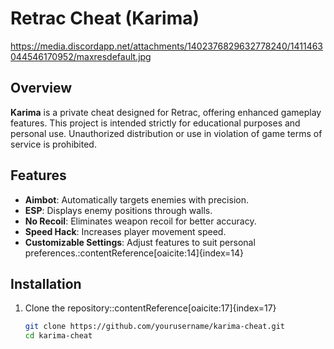 # Retrac Cheat (Karima)

https://media.discordapp.net/attachments/1402376829632778240/1411463044546170952/maxresdefault.jpg

## Overview

**Karima** is a private cheat designed for Retrac, offering enhanced gameplay features. This project is intended strictly for educational purposes and personal use. Unauthorized distribution or use in violation of game terms of service is prohibited.

## Features

- **Aimbot**: Automatically targets enemies with precision.
- **ESP**: Displays enemy positions through walls.
- **No Recoil**: Eliminates weapon recoil for better accuracy.
- **Speed Hack**: Increases player movement speed.
- **Customizable Settings**: Adjust features to suit personal preferences.:contentReference[oaicite:14]{index=14}

## Installation

1. Clone the repository:​:contentReference[oaicite:17]{index=17}

   ```bash
   git clone https://github.com/yourusername/karima-cheat.git
   cd karima-cheat
